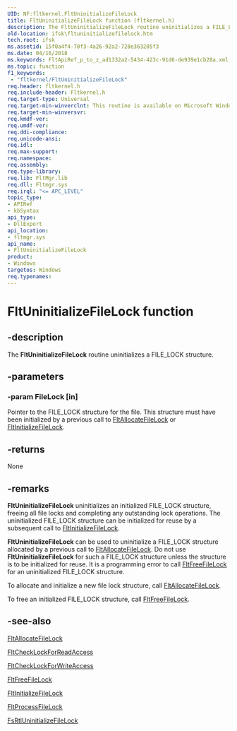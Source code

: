```yaml
---
UID: NF:fltkernel.FltUninitializeFileLock
title: FltUninitializeFileLock function (fltkernel.h)
description: The FltUninitializeFileLock routine uninitializes a FILE_LOCK structure.
old-location: ifsk\fltuninitializefilelock.htm
tech.root: ifsk
ms.assetid: 15f0a4f4-70f3-4a26-92a2-728e363205f3
ms.date: 04/16/2018
ms.keywords: FltApiRef_p_to_z_ad1332a2-5434-423c-91d6-de939e1cb28a.xml, FltUninitializeFileLock, FltUninitializeFileLock routine [Installable File System Drivers], fltkernel/FltUninitializeFileLock, ifsk.fltuninitializefilelock
ms.topic: function
f1_keywords:
 - "fltkernel/FltUninitializeFileLock"
req.header: fltkernel.h
req.include-header: Fltkernel.h
req.target-type: Universal
req.target-min-winverclnt: This routine is available on Microsoft Windows XP SP2, Microsoft Windows Server 2003 SP1, and later.
req.target-min-winversvr: 
req.kmdf-ver: 
req.umdf-ver: 
req.ddi-compliance: 
req.unicode-ansi: 
req.idl: 
req.max-support: 
req.namespace: 
req.assembly: 
req.type-library: 
req.lib: FltMgr.lib
req.dll: Fltmgr.sys
req.irql: "<= APC_LEVEL"
topic_type:
- APIRef
- kbSyntax
api_type:
- DllExport
api_location:
- fltmgr.sys
api_name:
- FltUninitializeFileLock
product:
- Windows
targetos: Windows
req.typenames: 
---
```


# FltUninitializeFileLock function


## -description


The <b>FltUninitializeFileLock</b> routine uninitializes a FILE_LOCK structure.


## -parameters




### -param FileLock [in]

Pointer to the FILE_LOCK structure for the file. This structure must have been initialized by a previous call to <a href="https://docs.microsoft.com/windows-hardware/drivers/ddi/content/fltkernel/nf-fltkernel-fltallocatefilelock">FltAllocateFileLock</a> or <a href="https://docs.microsoft.com/windows-hardware/drivers/ddi/content/fltkernel/nf-fltkernel-fltinitializefilelock">FltInitializeFileLock</a>.


## -returns



None




## -remarks



<b>FltUninitializeFileLock</b> uninitializes an initialized FILE_LOCK structure, freeing all file locks and completing any outstanding lock operations. The uninitialized FILE_LOCK structure can be initialized for reuse by a subsequent call to <a href="https://docs.microsoft.com/windows-hardware/drivers/ddi/content/fltkernel/nf-fltkernel-fltinitializefilelock">FltInitializeFileLock</a>.

<b>FltUninitializeFileLock</b> can be used to uninitialize a FILE_LOCK structure allocated by a previous call to <a href="https://docs.microsoft.com/windows-hardware/drivers/ddi/content/fltkernel/nf-fltkernel-fltallocatefilelock">FltAllocateFileLock</a>. Do not use <b>FltUninitializeFileLock</b> for such a FILE_LOCK structure unless the structure is to be initialized for reuse. It is a programming error to call <a href="https://docs.microsoft.com/windows-hardware/drivers/ddi/content/fltkernel/nf-fltkernel-fltfreefilelock">FltFreeFileLock</a> for an uninitialized FILE_LOCK structure.

To allocate and initialize a new file lock structure, call <a href="https://docs.microsoft.com/windows-hardware/drivers/ddi/content/fltkernel/nf-fltkernel-fltallocatefilelock">FltAllocateFileLock</a>. 

To free an initialized FILE_LOCK structure, call <a href="https://docs.microsoft.com/windows-hardware/drivers/ddi/content/fltkernel/nf-fltkernel-fltfreefilelock">FltFreeFileLock</a>. 




## -see-also




<a href="https://docs.microsoft.com/windows-hardware/drivers/ddi/content/fltkernel/nf-fltkernel-fltallocatefilelock">FltAllocateFileLock</a>



<a href="https://docs.microsoft.com/windows-hardware/drivers/ddi/content/fltkernel/nf-fltkernel-fltchecklockforreadaccess">FltCheckLockForReadAccess</a>



<a href="https://docs.microsoft.com/windows-hardware/drivers/ddi/content/fltkernel/nf-fltkernel-fltchecklockforwriteaccess">FltCheckLockForWriteAccess</a>



<a href="https://docs.microsoft.com/windows-hardware/drivers/ddi/content/fltkernel/nf-fltkernel-fltfreefilelock">FltFreeFileLock</a>



<a href="https://docs.microsoft.com/windows-hardware/drivers/ddi/content/fltkernel/nf-fltkernel-fltinitializefilelock">FltInitializeFileLock</a>



<a href="https://docs.microsoft.com/windows-hardware/drivers/ddi/content/fltkernel/nf-fltkernel-fltprocessfilelock">FltProcessFileLock</a>



<a href="https://docs.microsoft.com/windows-hardware/drivers/ddi/content/ntifs/nf-ntifs-_fsrtl_advanced_fcb_header-fsrtluninitializefilelock">FsRtlUninitializeFileLock</a>
 

 

